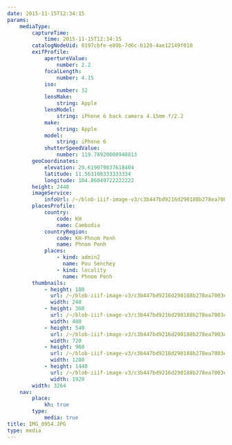 ```yaml
---
date: 2015-11-15T12:34:15
params:
    mediaType:
        captureTime:
            time: 2015-11-15T12:34:15
        catalogNodeUid: 0197cbfe-e89b-7d6c-b120-4ae12149f010
        exifProfile:
            apertureValue:
                number: 2.2
            focalLength:
                number: 4.15
            iso:
                number: 32
            lensMake:
                string: Apple
            lensModel:
                string: iPhone 6 back camera 4.15mm f/2.2
            make:
                string: Apple
            model:
                string: iPhone 6
            shutterSpeedValue:
                number: 119.78920000948813
        geoCoordinates:
            elevation: 29.619079837618404
            latitude: 11.563108333333334
            longitude: 104.86049722222222
        height: 2448
        imageService:
            infoUrl: /~/blob-iiif-image-v3/c3b447bd9216d290188b278ea7003e7a9226edf5d3dd04bb567d236a18bd92df/info.json
        placesProfile:
            country:
                code: KH
                name: Cambodia
            countryRegion:
                code: KH-Phnom Penh
                name: Phnom Penh
            places:
                - kind: admin2
                  name: Pou Senchey
                - kind: locality
                  name: Phnom Penh
        thumbnails:
            - height: 180
              url: /~/blob-iiif-image-v3/c3b447bd9216d290188b278ea7003e7a9226edf5d3dd04bb567d236a18bd92df/full/240%2C180/0/default.jpg
              width: 240
            - height: 360
              url: /~/blob-iiif-image-v3/c3b447bd9216d290188b278ea7003e7a9226edf5d3dd04bb567d236a18bd92df/full/480%2C360/0/default.jpg
              width: 480
            - height: 540
              url: /~/blob-iiif-image-v3/c3b447bd9216d290188b278ea7003e7a9226edf5d3dd04bb567d236a18bd92df/full/720%2C540/0/default.jpg
              width: 720
            - height: 960
              url: /~/blob-iiif-image-v3/c3b447bd9216d290188b278ea7003e7a9226edf5d3dd04bb567d236a18bd92df/full/1280%2C960/0/default.jpg
              width: 1280
            - height: 1440
              url: /~/blob-iiif-image-v3/c3b447bd9216d290188b278ea7003e7a9226edf5d3dd04bb567d236a18bd92df/full/1920%2C1440/0/default.jpg
              width: 1920
        width: 3264
    nav:
        place:
            kh: true
        type:
            media: true
title: IMG_0954.JPG
type: media
---
```


